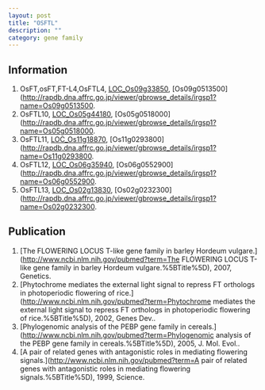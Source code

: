 ```yaml
---
layout: post
title: "OSFTL"
description: ""
category: gene family
---
```


## Information
1. OsFT,osFT,FT-L4,OsFTL4, [LOC_Os09g33850](http://rice.plantbiology.msu.edu/cgi-bin/ORF_infopage.cgi?orf=LOC_Os09g33850), [Os09g0513500](http://rapdb.dna.affrc.go.jp/viewer/gbrowse_details/irgsp1?name=Os09g0513500.
2. OsFTL10, [LOC_Os05g44180](http://rice.plantbiology.msu.edu/cgi-bin/ORF_infopage.cgi?orf=LOC_Os05g44180), [Os05g0518000](http://rapdb.dna.affrc.go.jp/viewer/gbrowse_details/irgsp1?name=Os05g0518000.
3. OsFTL11, [LOC_Os11g18870](http://rice.plantbiology.msu.edu/cgi-bin/ORF_infopage.cgi?orf=LOC_Os11g18870), [Os11g0293800](http://rapdb.dna.affrc.go.jp/viewer/gbrowse_details/irgsp1?name=Os11g0293800.
4. OsFTL12, [LOC_Os06g35940](http://rice.plantbiology.msu.edu/cgi-bin/ORF_infopage.cgi?orf=LOC_Os06g35940), [Os06g0552900](http://rapdb.dna.affrc.go.jp/viewer/gbrowse_details/irgsp1?name=Os06g0552900.
5. OsFTL13, [LOC_Os02g13830](http://rice.plantbiology.msu.edu/cgi-bin/ORF_infopage.cgi?orf=LOC_Os02g13830), [Os02g0232300](http://rapdb.dna.affrc.go.jp/viewer/gbrowse_details/irgsp1?name=Os02g0232300.

## Publication
1. [The FLOWERING LOCUS T-like gene family in barley Hordeum vulgare.](http://www.ncbi.nlm.nih.gov/pubmed?term=The FLOWERING LOCUS T-like gene family in barley Hordeum vulgare.%5BTitle%5D), 2007, Genetics.
2. [Phytochrome mediates the external light signal to repress FT orthologs in photoperiodic flowering of rice.](http://www.ncbi.nlm.nih.gov/pubmed?term=Phytochrome mediates the external light signal to repress FT orthologs in photoperiodic flowering of rice.%5BTitle%5D), 2002, Genes Dev..
3. [Phylogenomic analysis of the PEBP gene family in cereals.](http://www.ncbi.nlm.nih.gov/pubmed?term=Phylogenomic analysis of the PEBP gene family in cereals.%5BTitle%5D), 2005, J. Mol. Evol..
4. [A pair of related genes with antagonistic roles in mediating flowering signals.](http://www.ncbi.nlm.nih.gov/pubmed?term=A pair of related genes with antagonistic roles in mediating flowering signals.%5BTitle%5D), 1999, Science.



